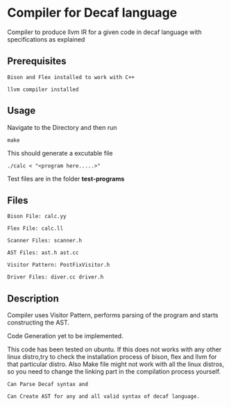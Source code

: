 # Compiler for Decaf language

Compiler to produce llvm IR for a given code in decaf language with specifications as explained

## Prerequisites

	Bison and Flex installed to work with C++

	llvm compiler installed

## Usage

Navigate to the Directory and then run

	make

This should generate a excutable file 

	./calc < "<program here.....>"

Test files are in the folder **test-programs**

## Files
	
	Bison File: calc.yy
	
	Flex File: calc.ll

	Scanner Files: scanner.h

	AST Files: ast.h ast.cc

	Visitor Pattern: PostFixVisitor.h

	Driver Files: diver.cc driver.h


## Description

Compiler uses Visitor Pattern, performs parsing of the program and starts constructing the AST.

Code Generation yet to be implemented.

This code has been tested on ubuntu. 
If this does not works with any other linux distro,try to check the installation process of bison, flex and llvm for that particular distro. 
Also Make file might not work with all the linux distros, so you need to change the linking part in the compilation process yourself.


	Can Parse Decaf syntax and 

	Can Create AST for any and all valid syntax of decaf language.

